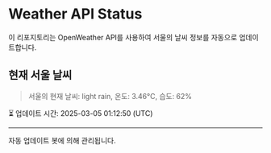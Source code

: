 
# Weather API Status

이 리포지토리는 OpenWeather API를 사용하여 서울의 날씨 정보를 자동으로 업데이트합니다.

## 현재 서울 날씨
> 서울의 현재 날씨: light rain, 온도: 3.46°C, 습도: 62%

⏳ 업데이트 시간: 2025-03-05 01:12:50 (UTC)

---
자동 업데이트 봇에 의해 관리됩니다.
